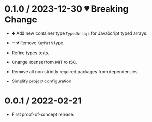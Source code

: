 0.1.0 / 2023-12-30  💔 Breaking Change
======================================

* ➕ Add new container type `TypedArrays` for JavaScript typed arrays.

* ➖ 💔 Remove `KeyPath` type.

* Refine types tests.

* Change license from MIT to ISC.

* Remove all non-strictly required packages from dependencies.

* Simplify project configuration.


0.0.1 / 2022-02-21
==================

* First proof-of-concept release.
